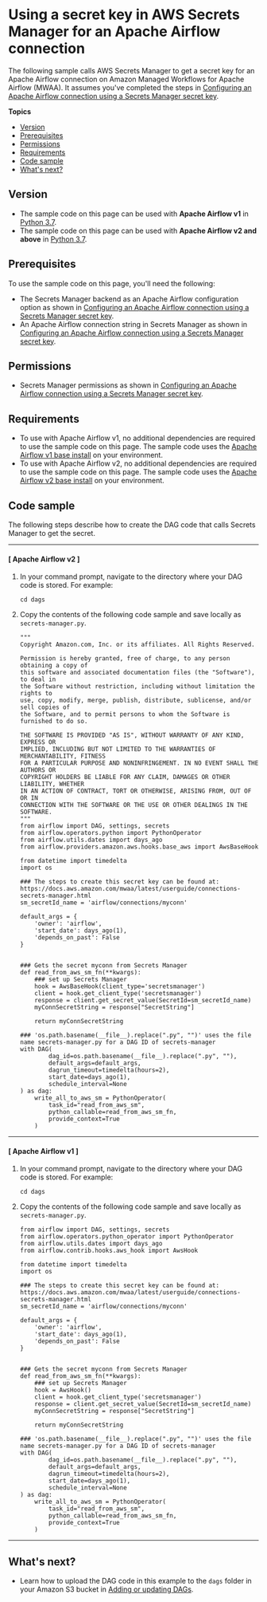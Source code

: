 # Using a secret key in AWS Secrets Manager for an Apache Airflow connection<a name="samples-secrets-manager"></a>

The following sample calls AWS Secrets Manager to get a secret key for an Apache Airflow connection on Amazon Managed Workflows for Apache Airflow \(MWAA\)\. It assumes you've completed the steps in [Configuring an Apache Airflow connection using a Secrets Manager secret key](connections-secrets-manager.md)\.

**Topics**
+ [Version](#samples-secrets-manager-version)
+ [Prerequisites](#samples-secrets-manager-prereqs)
+ [Permissions](#samples-secrets-manager-permissions)
+ [Requirements](#samples-hive-dependencies)
+ [Code sample](#samples-secrets-manager-code)
+ [What's next?](#samples-secrets-manager-next-up)

## Version<a name="samples-secrets-manager-version"></a>
+ The sample code on this page can be used with **Apache Airflow v1** in [Python 3\.7](https://www.python.org/dev/peps/pep-0537/)\.
+ The sample code on this page can be used with **Apache Airflow v2 and above** in [Python 3\.7](https://www.python.org/dev/peps/pep-0537/)\.

## Prerequisites<a name="samples-secrets-manager-prereqs"></a>

To use the sample code on this page, you'll need the following:
+ The Secrets Manager backend as an Apache Airflow configuration option as shown in [Configuring an Apache Airflow connection using a Secrets Manager secret key](connections-secrets-manager.md)\.
+ An Apache Airflow connection string in Secrets Manager as shown in [Configuring an Apache Airflow connection using a Secrets Manager secret key](connections-secrets-manager.md)\.

## Permissions<a name="samples-secrets-manager-permissions"></a>
+ Secrets Manager permissions as shown in [Configuring an Apache Airflow connection using a Secrets Manager secret key](connections-secrets-manager.md)\.

## Requirements<a name="samples-hive-dependencies"></a>
+ To use with Apache Airflow v1, no additional dependencies are required to use the sample code on this page\. The sample code uses the [Apache Airflow v1 base install](https://raw.githubusercontent.com/apache/airflow/constraints-1.10.12/constraints-3.7.txt) on your environment\.
+ To use with Apache Airflow v2, no additional dependencies are required to use the sample code on this page\. The sample code uses the [Apache Airflow v2 base install](https://github.com/aws/aws-mwaa-local-runner/blob/main/docker/config/requirements.txt) on your environment\.

## Code sample<a name="samples-secrets-manager-code"></a>

The following steps describe how to create the DAG code that calls Secrets Manager to get the secret\.

------
#### [ Apache Airflow v2 ]

1. In your command prompt, navigate to the directory where your DAG code is stored\. For example:

   ```
   cd dags
   ```

1. Copy the contents of the following code sample and save locally as `secrets-manager.py`\.

   ```
   """
   Copyright Amazon.com, Inc. or its affiliates. All Rights Reserved.
    
   Permission is hereby granted, free of charge, to any person obtaining a copy of
   this software and associated documentation files (the "Software"), to deal in
   the Software without restriction, including without limitation the rights to
   use, copy, modify, merge, publish, distribute, sublicense, and/or sell copies of
   the Software, and to permit persons to whom the Software is furnished to do so.
    
   THE SOFTWARE IS PROVIDED "AS IS", WITHOUT WARRANTY OF ANY KIND, EXPRESS OR
   IMPLIED, INCLUDING BUT NOT LIMITED TO THE WARRANTIES OF MERCHANTABILITY, FITNESS
   FOR A PARTICULAR PURPOSE AND NONINFRINGEMENT. IN NO EVENT SHALL THE AUTHORS OR
   COPYRIGHT HOLDERS BE LIABLE FOR ANY CLAIM, DAMAGES OR OTHER LIABILITY, WHETHER
   IN AN ACTION OF CONTRACT, TORT OR OTHERWISE, ARISING FROM, OUT OF OR IN
   CONNECTION WITH THE SOFTWARE OR THE USE OR OTHER DEALINGS IN THE SOFTWARE.
   """
   from airflow import DAG, settings, secrets
   from airflow.operators.python import PythonOperator
   from airflow.utils.dates import days_ago
   from airflow.providers.amazon.aws.hooks.base_aws import AwsBaseHook
   
   from datetime import timedelta
   import os
   
   ### The steps to create this secret key can be found at: https://docs.aws.amazon.com/mwaa/latest/userguide/connections-secrets-manager.html
   sm_secretId_name = 'airflow/connections/myconn'
   
   default_args = {
       'owner': 'airflow',
       'start_date': days_ago(1),
       'depends_on_past': False
   }
   
   
   ### Gets the secret myconn from Secrets Manager
   def read_from_aws_sm_fn(**kwargs):
       ### set up Secrets Manager
       hook = AwsBaseHook(client_type='secretsmanager')
       client = hook.get_client_type('secretsmanager')
       response = client.get_secret_value(SecretId=sm_secretId_name)
       myConnSecretString = response["SecretString"]
   
       return myConnSecretString
   
   ### 'os.path.basename(__file__).replace(".py", "")' uses the file name secrets-manager.py for a DAG ID of secrets-manager
   with DAG(
           dag_id=os.path.basename(__file__).replace(".py", ""),
           default_args=default_args,
           dagrun_timeout=timedelta(hours=2),
           start_date=days_ago(1),
           schedule_interval=None
   ) as dag:
       write_all_to_aws_sm = PythonOperator(
           task_id="read_from_aws_sm",
           python_callable=read_from_aws_sm_fn,
           provide_context=True
       )
   ```

------
#### [ Apache Airflow v1 ]

1. In your command prompt, navigate to the directory where your DAG code is stored\. For example:

   ```
   cd dags
   ```

1. Copy the contents of the following code sample and save locally as `secrets-manager.py`\.

   ```
   from airflow import DAG, settings, secrets
   from airflow.operators.python_operator import PythonOperator
   from airflow.utils.dates import days_ago
   from airflow.contrib.hooks.aws_hook import AwsHook
   
   from datetime import timedelta
   import os
   
   ### The steps to create this secret key can be found at: https://docs.aws.amazon.com/mwaa/latest/userguide/connections-secrets-manager.html
   sm_secretId_name = 'airflow/connections/myconn'
   
   default_args = {
       'owner': 'airflow',
       'start_date': days_ago(1),
       'depends_on_past': False
   }
   
   
   ### Gets the secret myconn from Secrets Manager
   def read_from_aws_sm_fn(**kwargs):
       ### set up Secrets Manager
       hook = AwsHook()
       client = hook.get_client_type('secretsmanager')
       response = client.get_secret_value(SecretId=sm_secretId_name)
       myConnSecretString = response["SecretString"]
   
       return myConnSecretString
   
   ### 'os.path.basename(__file__).replace(".py", "")' uses the file name secrets-manager.py for a DAG ID of secrets-manager
   with DAG(
           dag_id=os.path.basename(__file__).replace(".py", ""),
           default_args=default_args,
           dagrun_timeout=timedelta(hours=2),
           start_date=days_ago(1),
           schedule_interval=None
   ) as dag:
       write_all_to_aws_sm = PythonOperator(
           task_id="read_from_aws_sm",
           python_callable=read_from_aws_sm_fn,
           provide_context=True
       )
   ```

------

## What's next?<a name="samples-secrets-manager-next-up"></a>
+ Learn how to upload the DAG code in this example to the `dags` folder in your Amazon S3 bucket in [Adding or updating DAGs](configuring-dag-folder.md)\.